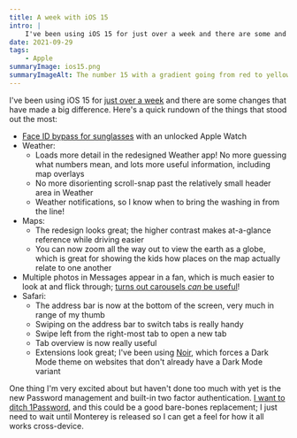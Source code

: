 ```yaml
---
title: A week with iOS 15
intro: |
    I've been using iOS 15 for just over a week and there are some and there are some changes that have made a big difference. Here's a short list.
date: 2021-09-29
tags:
    - Apple
summaryImage: ios15.png
summaryImageAlt: The number 15 with a gradient going from red to yellow to blue, in a square with rounded corners.
---
```


I've been using iOS 15 for [just over a week](https://twitter.com/tempertemper/status/1440008507693088768?s=21) and there are some changes that have made a big difference. Here's a quick rundown of the things that stood out the most:

- [Face ID bypass for sunglasses](/blog/ios-15-face-id-sunglasses-and-apple-watch) with an unlocked Apple Watch
- Weather:
    - Loads more detail in the redesigned Weather app! No more guessing what numbers mean, and lots more useful information, including map overlays
    - No more disorienting scroll-snap past the relatively small header area in Weather
    - Weather notifications, so I know when to bring the washing in from the line!
- Maps:
    - The redesign looks great; the higher contrast makes at-a-glance reference while driving easier
    - You can now zoom all the way out to view the earth as a globe, which is great for showing the kids how places on the map actually relate to one another
- Multiple photos in Messages appear in a fan, which is much easier to look at and flick through; [turns out carousels *can* be useful](https://shouldiuseacarousel.com)!
- Safari:
    - The address bar is now at the bottom of the screen, very much in range of my thumb
    - Swiping on the address bar to switch tabs is really handy
    - Swipe left from the right-most tab to open a new tab
    - Tab overview is now really useful
    - Extensions look great; I've been using [Noir](https://apps.apple.com/us/app/noir-dark-mode-for-safari/id1581140954), which forces a Dark Mode theme on websites that don't already have a Dark Mode variant

One thing I'm very excited about but haven't done too much with yet is the new Password management and built-in two factor authentication. [I want to ditch 1Password](https://twitter.com/tempertemper/status/1443091157681123331?s=21), and this could be a good bare-bones replacement; I just need to wait until Monterey is released so I can get a feel for how it all works cross-device.

